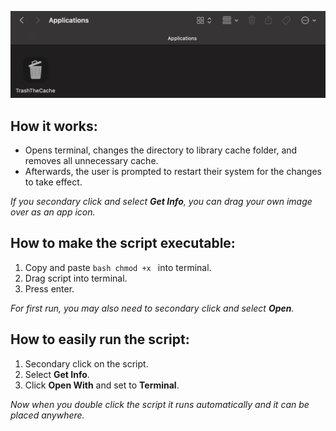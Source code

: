 <p align="center"><img src= README.jpg width="700"></p>

## How it works:

- Opens terminal, changes the directory to library cache folder, and removes all unnecessary cache.
- Afterwards, the user is prompted to restart their system for the changes to take effect.

<em>If you secondary click and select <strong>Get Info</strong>, you can drag your own image over as an app icon.</em>

## How to make the script executable:

1. Copy and paste `bash chmod +x ` into terminal.
2. Drag script into terminal.
3. Press enter.

<em>For first run, you may also need to secondary click and select <strong>Open</strong>.</em>


## How to easily run the script:

1. Secondary click on the script.
2. Select **Get Info**.
3. Click **Open With** and set to **Terminal**.

<em>Now when you double click the script it runs automatically and it can be placed anywhere.</em>
